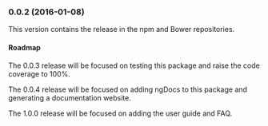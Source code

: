 ### 0.0.2 (2016-01-08)

This version contains the release in the npm and Bower repositories.

#### Roadmap

The 0.0.3 release will be focused on testing this package and raise the code
coverage to 100%.

The 0.0.4 release will be focused on adding ngDocs to this package and
generating a documentation website.

The 1.0.0 release will be focused on adding the user guide and FAQ.
